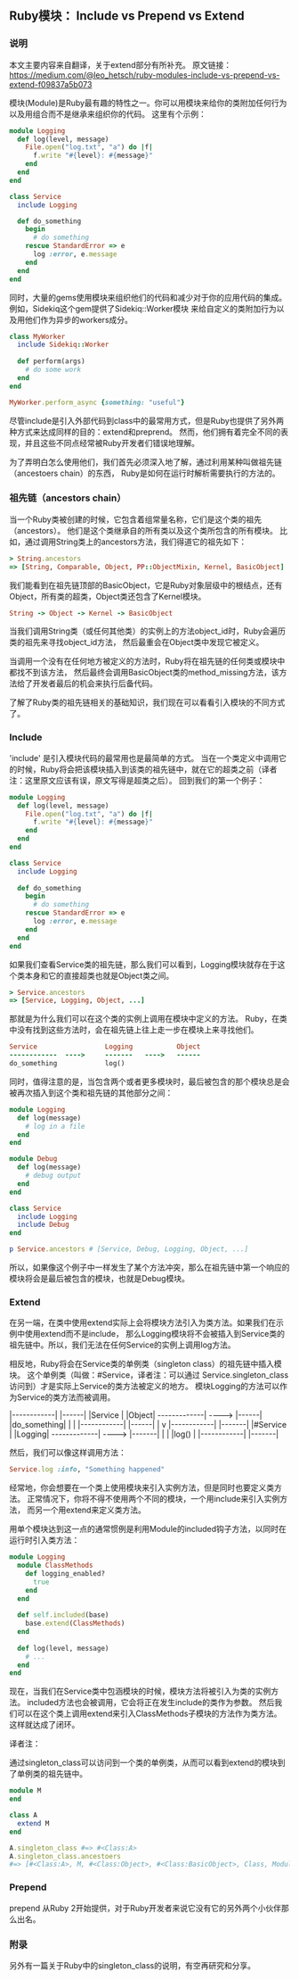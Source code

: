 Ruby模块： Include vs Prepend vs Extend
------------------------------

### 说明
本文主要内容来自翻译，关于extend部分有所补充。
原文链接：https://medium.com/@leo_hetsch/ruby-modules-include-vs-prepend-vs-extend-f09837a5b073


模块(Module)是Ruby最有趣的特性之一。你可以用模块来给你的类附加任何行为以及用组合而不是继承来组织你的代码。
这里有个示例：

```ruby
module Logging
  def log(level, message)
    File.open("log.txt", "a") do |f|
      f.write "#{level}: #{message}"
    end
  end
end

class Service
  include Logging

  def do_something
    begin
      # do something
    rescue StandardError => e
      log :error, e.message
    end
  end
end
```

同时，大量的gems使用模块来组织他们的代码和减少对于你的应用代码的集成。例如，Sidekiq这个gem提供了Sidekiq::Worker模块
来给自定义的类附加行为以及用他们作为异步的workers成分。

```ruby
class MyWorker
  include Sidekiq::Worker
  
  def perform(args)
    # do some work
  end
end

MyWorker.perform_async {something: "useful"}
```

尽管include是引入外部代码到class中的最常用方式，但是Ruby也提供了另外两种方式来达成同样的目的：extend和preprend。
然而，他们拥有着完全不同的表现，并且这些不同点经常被Ruby开发者们错误地理解。

为了弄明白怎么使用他们，我们首先必须深入地了解，通过利用某种叫做祖先链（ancestoers chain）的东西，
Ruby是如何在运行时解析需要执行的方法的。

### 祖先链（ancestors chain）
当一个Ruby类被创建的时候，它包含着组常量名称，它们是这个类的祖先（ancestors）。
他们是这个类继承自的所有类以及这个类所包含的所有模块。
比如，通过调用String类上的ancestors方法，我们得道它的祖先如下：

```ruby
> String.ancestors
=> [String, Comparable, Object, PP::ObjectMixin, Kernel, BasicObject]
```

我们能看到在祖先链顶部的BasicObject，它是Ruby对象层级中的根结点，还有Object，所有类的超类，Object类还包含了Kernel模块。

```ruby
String -> Object -> Kernel -> BasicObject
```

当我们调用String类（或任何其他类）的实例上的方法object_id时，Ruby会遍历类的祖先来寻找object_id方法，
然后最重会在Object类中发现它被定义。

当调用一个没有在任何地方被定义的方法时，Ruby将在祖先链的任何类或模块中都找不到该方法，
然后最终会调用BasicObject类的method_missing方法，该方法给了开发者最后的机会来执行后备代码。

了解了Ruby类的祖先链相关的基础知识，我们现在可以看看引入模块的不同方式了。


### Include
'include' 是引入模块代码的最常用也是最简单的方式。
当在一个类定义中调用它的时候，Ruby将会把该模块插入到该类的祖先链中，就在它的超类之前（译者注：这里原文应该有误，原文写得是超类之后）。
回到我们的第一个例子：

```ruby
module Logging
  def log(level, message)
    File.open("log.txt", "a") do |f|
      f.write "#{level}: #{message}"
    end
  end
end

class Service
  include Logging
  
  def do_something
    begin
      # do something
    rescue StandardError => e
      log :error, e.message
    end
  end
end
```

如果我们查看Service类的祖先链，那么我们可以看到，Logging模块就存在于这个类本身和它的直接超类也就是Object类之间。

```ruby
> Service.ancestors
=> [Service, Logging, Object, ...]
```

那就是为什么我们可以在这个类的实例上调用在模块中定义的方法。
Ruby，在类中没有找到这些方法时，会在祖先链上往上走一步在模块上来寻找他们。

```ruby
Service                 Logging           Object
------------  ---->     -------   ---->   ------
do_something            log()
```

同时，值得注意的是，当包含两个或者更多模块时，最后被包含的那个模块总是会被再次插入到这个类和祖先链的其他部分之间：

```ruby
module Logging
  def log(message)
    # log in a file
  end
end

module Debug
  def log(message)
    # debug output
  end
end

class Service
  include Logging
  include Debug
end

p Service.ancestors # [Service, Debug, Logging, Object, ...]
```

所以，如果像这个例子中一样发生了某个方法冲突，那么在祖先链中第一个响应的模块将会是最后被包含的模块，也就是Debug模块。

### Extend
在另一端，在类中使用extend实际上会将模块方法引入为类方法。如果我们在示例中使用extend而不是include，
那么Logging模块将不会被插入到Service类的祖先链中。所以，我们无法在任何Service的实例上调用log方法。

相反地，Ruby将会在Service类的单例类（singleton class）的祖先链中插入模块。
这个单例类（叫做：#Service，译者注：可以通过 Service.singleton_class访问到）才是实际上Service的类方法被定义的地方。
模块Logging的方法可以作为Service的类方法而被调用。

|------------|       |------|
|Service     |       |Object|
-------------| ----> |------|
|do_something|       |      |
|------------|       |------|
      |
      v
|------------|       |-------|
|#Service    |       |Logging|
-------------| ----> |-------|
|            |       |log()  |
|------------|       |-------|

然后，我们可以像这样调用方法：

```ruby
Service.log :info, "Something happened"
```

经常地，你会想要在一个类上使用模块来引入实例方法，但是同时也要定义类方法。
正常情况下，你将不得不使用两个不同的模块，一个用include来引入实例方法，
而另一个用extend来定义类方法。

用单个模块达到这一点的通常惯例是利用Module的included钩子方法，以同时在运行时引入类方法：

```ruby
module Logging
  module ClassMethods
    def logging_enabled?
      true
    end
  end
  
  def self.included(base)
    base.extend(ClassMethods)
  end
  
  def log(level, message)
    # ...
  end
end
```

现在，当我们在Service类中包涵模块的时候，模块方法将被引入为类的实例方法。
included方法也会被调用，它会将正在发生include的类作为参数。
然后我们可以在这个类上调用extend来引入ClassMethods子模块的方法作为类方法。
这样就达成了闭环。


译者注：

通过singleton_class可以访问到一个类的单例类，从而可以看到extend的模块到了单例类的祖先链中。

```ruby
module M
end

class A
  extend M
end

A.singleton_class #=> #<Class:A>
A.singleton_class.ancestoers
#=> [#<Class:A>, M, #<Class:Object>, #<Class:BasicObject>, Class, Module, Object, Kernel, BasicObject]
```

### Prepend
prepend 从Ruby 2开始提供，对于Ruby开发者来说它没有它的另外两个小伙伴那么出名。


### 附录
另外有一篇关于Ruby中的singleton_class的说明，有空再研究和分享。
